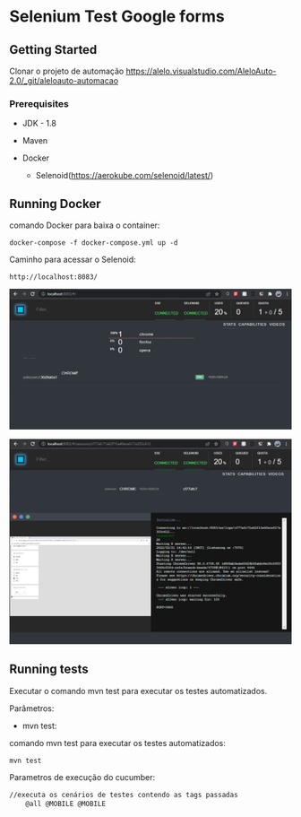 # Selenium Test Google forms

## Getting Started
Clonar o projeto de automação
https://alelo.visualstudio.com/AleloAuto-2.0/_git/aleloauto-automacao

### Prerequisites

* JDK - 1.8

* Maven  

* Docker
    - Selenoid(https://aerokube.com/selenoid/latest/)

## Running Docker

comando Docker para baixa o container:

    docker-compose -f docker-compose.yml up -d 

Caminho para acessar o Selenoid:

    http://localhost:8083/

![Screenshot](Screenshot_HOME.png)

![Screenshot](Screenshot_CHROME.png)


## Running tests

Executar o comando mvn test para executar os testes automatizados.

Parâmetros:

* mvn test: 

comando mvn test para executar os testes automatizados:

    mvn test



Parametros de execução do cucumber:

	//executa os cenários de testes contendo as tags passadas
        @all @MOBILE @MOBILE